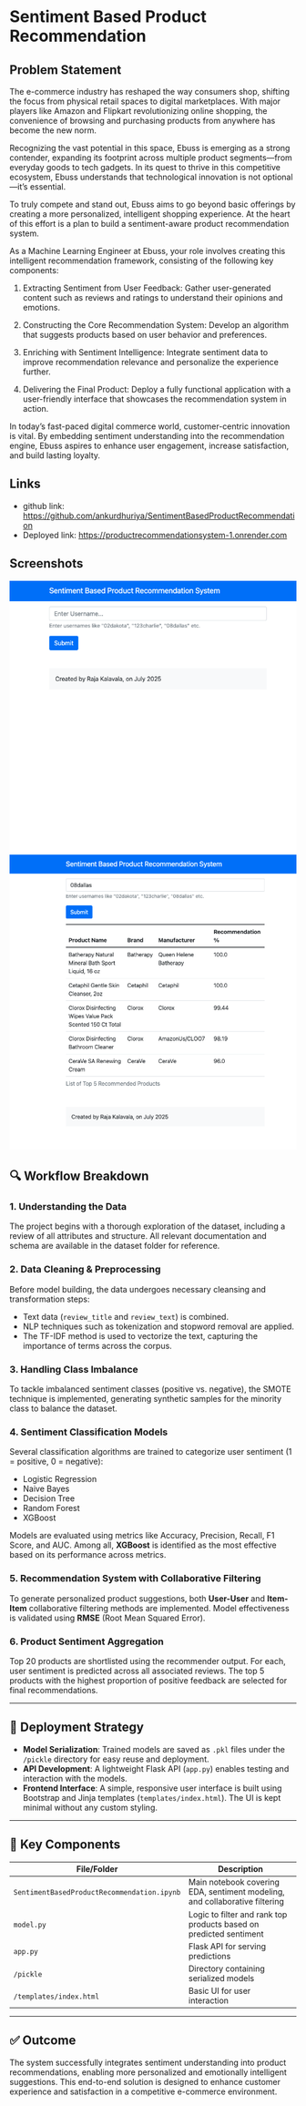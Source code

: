 # Sentiment Based Product Recommendation

## Problem Statement

The e-commerce industry has reshaped the way consumers shop, shifting the focus from physical retail spaces to digital marketplaces. With major players like Amazon and Flipkart revolutionizing online shopping, the convenience of browsing and purchasing products from anywhere has become the new norm.

Recognizing the vast potential in this space, Ebuss is emerging as a strong contender, expanding its footprint across multiple product segments—from everyday goods to tech gadgets. In its quest to thrive in this competitive ecosystem, Ebuss understands that technological innovation is not optional—it’s essential.

To truly compete and stand out, Ebuss aims to go beyond basic offerings by creating a more personalized, intelligent shopping experience. At the heart of this effort is a plan to build a sentiment-aware product recommendation system.

As a Machine Learning Engineer at Ebuss, your role involves creating this intelligent recommendation framework, consisting of the following key components:

1. Extracting Sentiment from User Feedback: Gather user-generated content such as reviews and ratings to understand their opinions and emotions.

2. Constructing the Core Recommendation System: Develop an algorithm that suggests products based on user behavior and preferences.

3. Enriching with Sentiment Intelligence: Integrate sentiment data to improve recommendation relevance and personalize the experience further.

4. Delivering the Final Product: Deploy a fully functional application with a user-friendly interface that showcases the recommendation system in action.

In today’s fast-paced digital commerce world, customer-centric innovation is vital. By embedding sentiment understanding into the recommendation engine, Ebuss aspires to enhance user engagement, increase satisfaction, and build lasting loyalty.

## Links

- github link: https://github.com/ankurdhuriya/SentimentBasedProductRecommendation
- Deployed link: https://productrecommendationsystem-1.onrender.com

## Screenshots

![Screenshot 1](screenshot-2.png)
![Screenshot 2](screenshot-1.png)

## 🔍 Workflow Breakdown

### 1. **Understanding the Data**

The project begins with a thorough exploration of the dataset, including a review of all attributes and structure. All relevant documentation and schema are available in the dataset folder for reference.

### 2. **Data Cleaning & Preprocessing**

Before model building, the data undergoes necessary cleansing and transformation steps:

- Text data (`review_title` and `review_text`) is combined.
- NLP techniques such as tokenization and stopword removal are applied.
- The TF-IDF method is used to vectorize the text, capturing the importance of terms across the corpus.

### 3. **Handling Class Imbalance**

To tackle imbalanced sentiment classes (positive vs. negative), the SMOTE technique is implemented, generating synthetic samples for the minority class to balance the dataset.

### 4. **Sentiment Classification Models**

Several classification algorithms are trained to categorize user sentiment (1 = positive, 0 = negative):

- Logistic Regression
- Naive Bayes
- Decision Tree
- Random Forest
- XGBoost

Models are evaluated using metrics like Accuracy, Precision, Recall, F1 Score, and AUC. Among all, **XGBoost** is identified as the most effective based on its performance across metrics.

### 5. **Recommendation System with Collaborative Filtering**

To generate personalized product suggestions, both **User-User** and **Item-Item** collaborative filtering methods are implemented. Model effectiveness is validated using **RMSE** (Root Mean Squared Error).

### 6. **Product Sentiment Aggregation**

Top 20 products are shortlisted using the recommender output. For each, user sentiment is predicted across all associated reviews. The top 5 products with the highest proportion of positive feedback are selected for final recommendations.

---

## 🚀 Deployment Strategy

- **Model Serialization**: Trained models are saved as `.pkl` files under the `/pickle` directory for easy reuse and deployment.
- **API Development**: A lightweight Flask API (`app.py`) enables testing and interaction with the models.
- **Frontend Interface**: A simple, responsive user interface is built using Bootstrap and Jinja templates (`templates/index.html`). The UI is kept minimal without any custom styling.

---

## 📁 Key Components

| File/Folder                                 | Description                                                                 |
| ------------------------------------------- | --------------------------------------------------------------------------- |
| `SentimentBasedProductRecommendation.ipynb` | Main notebook covering EDA, sentiment modeling, and collaborative filtering |
| `model.py`                                  | Logic to filter and rank top products based on predicted sentiment          |
| `app.py`                                    | Flask API for serving predictions                                           |
| `/pickle`                                   | Directory containing serialized models                                      |
| `/templates/index.html`                     | Basic UI for user interaction                                               |

---

## ✅ Outcome

The system successfully integrates sentiment understanding into product recommendations, enabling more personalized and emotionally intelligent suggestions. This end-to-end solution is designed to enhance customer experience and satisfaction in a competitive e-commerce environment.
